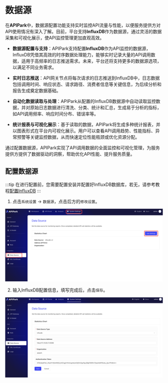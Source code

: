 # 数据源

在**APIPark**中，数据源配置功能支持实时监控API流量与性能，以便服务提供方对API使用情况有深入了解。目前，平台支持**InfluxDB**作为数据源，通过灵活的数据采集和可视化展示，使API监控管理更加直观高效。

* **数据源配置与支持**：APIPark支持配置**InfluxDB**作为API监控的数据源，InfluxDB凭借其高效的时序数据处理能力，能够实时记录大量的API调用数据，适用于高频率的日志推送需求。未来，平台还将支持更多的数据源选项，以满足不同业务需求。

* **实时日志推送**：API网关节点将每次请求的日志推送到InfluxDB中，日志数据包括调用时间、响应状态、请求路径、消费者信息等关键信息，为后续分析和报告生成奠定数据基础。

* **自动化数据读取与处理**：APIPark从配置的InfluxDB数据源中自动读取监控数据，并对原始日志数据进行清洗、分类、统计和汇总，生成易于分析的指标，如API调用频率、响应时间分布、错误率等。

* **统计报表与可视化展示**：基于读取的数据，APIPark将生成多种统计报表，并以图表形式在平台内可视化展示。用户可以查看API调用趋势、性能指标、异常预警等关键监控数据，从而快速定位性能瓶颈或优化资源分配。

通过配置数据源，APIPark实现了API调用数据的全面监控和可视化管理，为服务提供方提供了数据驱动的洞察，帮助优化API性能、提升服务质量。

## 配置数据源

:::tip
在进行配置前，您需要配置安装并配置好InfluxDB数据库，若无，请参考教程[配置InfluxDB](../quick/deploy.md#配置influxdb)
:::

1. 点击`系统设置` -> `数据源`，点击后方的`修改设置`。

![](images/2024-10-28/6fee0a6a495dd86e37dd85e80a615bd502c491135e86a2a1f22d5b1d521e2e11.png)  


2. 输入InfluxDB配置信息，填写完成后，点击`保存`。

![](images/2024-10-28/5985ee9dbab41083602142a853628dcd7af7a9f6c906674a409f4e712e868e7a.png)  

